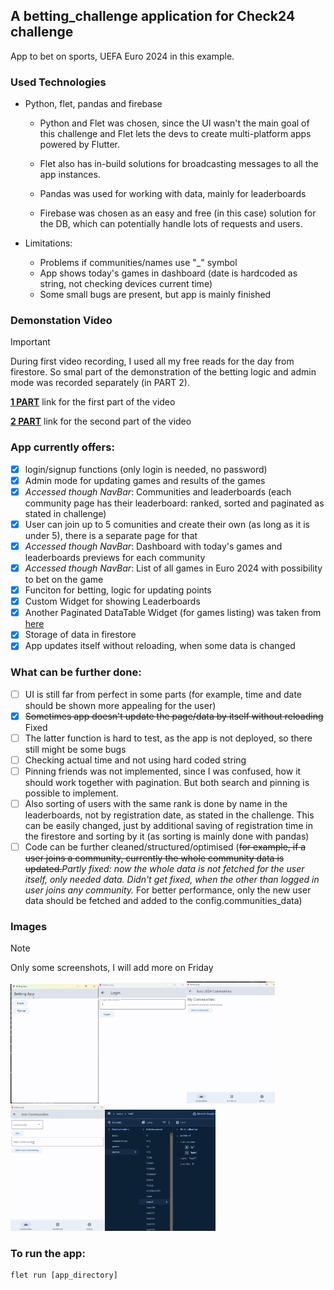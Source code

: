
## A betting_challenge application for Check24 challenge 
App to bet on sports, UEFA Euro 2024 in this example.

### Used Technologies
- Python, flet, pandas and firebase

    - Python and Flet was chosen, since the UI wasn't the main goal of this challenge and Flet lets the devs to create multi-platform apps powered by Flutter.

    - Flet also has in-build solutions for broadcasting messages to all the app instances.

    - Pandas was used for working with data, mainly for leaderboards

    - Firebase was chosen as an easy and free (in this case) solution for the DB, which can potentially handle lots of requests and users.

- Limitations: 
    - Problems if communities/names use "_" symbol
    - App shows today's games in dashboard (date is hardcoded as string, not checking devices current time)
    - Some small bugs are present, but app is mainly finished

### Demonstation Video ###
> [!IMPORTANT]
> During first video recording, I used all my free reads for the day from firestore. So smal part of the demonstration of the betting logic and admin mode was recorded separately (in PART 2).

**[1 PART](https://youtu.be/FzVyrGkc5HU)** link for the first part of the video

**[2 PART](https://youtu.be/2UKAy48pVD8)** link for the second part of the video


### App currently offers:
- [x] login/signup functions (only login is needed, no password)
- [x] Admin mode for updating games and results of the games
- [x] *Accessed though NavBar*: Communities and leaderboards (each community page has their leaderboard: ranked, sorted and paginated as stated in challenge) 
- [x] User can join up to 5 comunities and create their own (as long as it is under 5), there is a separate page for that
- [x] *Accessed though NavBar*: Dashboard with today's games and leaderboards previews for each community
- [x] *Accessed though NavBar*: List of all games in Euro 2024 with possibility to bet on the game
- [x] Funciton for betting, logic for updating points
- [x] Custom Widget for showing Leaderboards
- [x] Another Paginated DataTable Widget (for games listing) was taken from [here](https://github.com/bobwatcherx/FletPaginatedTable/tree/master)
- [x] Storage of data in firestore
- [x] App updates itself without reloading, when some data is changed 

### What can be further done:
- [ ] UI is still far from perfect in some parts (for example, time and date should be shown more appealing for the user)
- [x] ~~Sometimes app doesn't update the page/data by itself without reloading~~ Fixed
- [ ] The latter function is hard to test, as the app is not deployed, so there still might be some bugs
- [ ] Checking actual time and not using hard coded string
- [ ] Pinning friends was not implemented, since I was confused, how it should work together with pagination. But both search and pinning is possible to implement.
- [ ] Also sorting of users with the same rank is done by name in the leaderboards, not by registration date, as stated in the challenge. This can be easily changed, just by additional saving of registration time in the firestore and sorting by it (as sorting is mainly done with pandas)
- [ ] Code can be further cleaned/structured/optimised (~~for example, if a user joins a community, currently the whole community data is updated.~~*Partly fixed: now the whole data is not fetched for the user itself, only needed data. Didn't get fixed, when the other than logged in user joins any community.* For better performance, only the new user data should be fetched and added to the config.communities_data)

### Images
> [!NOTE]
> Only some screenshots, I will add more on Friday

<img src="/images/image-2.png" width="28%" height="28%"><img src="/images/image-4.png" width="28%" height="28%"><img src="/images/image-1.png" width="28%" height="28%"><img src="/images/image.png" width="30%" height="30%"><img src="/images/image-3.png" width="35%" height="35%">


### To run the app:

```
flet run [app_directory]
```
